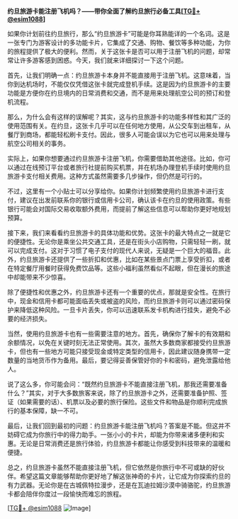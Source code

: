 **约旦旅游卡能注册飞机吗？——带你全面了解约旦旅行必备工具[[TG💪+ @esim1088](https://t.me/s/esim1088)]**

如果你计划前往约旦旅行，那么“约旦旅游卡”可能是你耳熟能详的一个名词。这是一张专门为游客设计的多功能卡片，它集成了交通、购物、餐饮等多种功能，为你的旅程提供了极大的便利。然而，关于这张卡是否可以用于注册飞机的问题，却常常让许多游客感到困惑。今天，我们就来详细探讨一下这个问题。

首先，让我们明确一点：约旦旅游卡本身并不能直接用于注册飞机。这意味着，当你到达机场时，不能仅仅凭借这张卡就完成登机手续。这是因为约旦旅游卡的主要功能是方便你在约旦境内的日常消费和交通，而不是用来处理航空公司的预订和登机流程。

那么，为什么会有这样的误解呢？其实，这与约旦旅游卡的功能多样性和其广泛的使用范围有关。在约旦，这张卡几乎可以在任何地方使用，从公交车到出租车，从餐厅到商场，都能轻松刷卡支付。因此，很多人可能会误以为它也可以用来处理与航空公司相关的事务。

实际上，如果你想要通过约旦旅游卡注册飞机，你需要借助其他途径。比如，你可以通过在线预订平台或者旅行社提前购买机票，并在机场办理登机手续时使用约旦旅游卡支付相关费用。这种方式虽然需要多几步操作，但仍然是可行的。

不过，这里有一个小贴士可以分享给你。如果你计划频繁使用约旦旅游卡进行支付，建议在出发前联系你的银行或信用卡公司，确认该卡在约旦的使用政策。有些银行可能会对国际交易收取额外费用，而提前了解这些信息可以帮助你更好地规划预算。

接下来，我们来看看约旦旅游卡的具体功能和优势。这张卡的最大特点之一就是它的便捷性。无论你是乘坐公共交通工具，还是在街头小店购物，只需轻轻一刷，就可以完成支付。这对于习惯了电子支付的现代人来说，无疑是一个巨大的福音。此外，约旦旅游卡还提供了一些折扣和优惠，比如在某些景点门票上享受折扣，或者在特定餐厅用餐时获得免费饮品等。这些小福利虽然看似不起眼，但在漫长的旅途中却能带来不少惊喜。

除了便捷性和优惠之外，约旦旅游卡还有一个重要的优点，那就是安全性。在旅行中，现金和信用卡都可能面临丢失或被盗的风险，而约旦旅游卡则可以通过密码保护来降低这种风险。一旦卡片丢失，你可以迅速联系发卡机构进行挂失，避免不必要的经济损失。

当然，使用约旦旅游卡也有一些需要注意的地方。首先，确保你了解卡的有效期和余额情况，以免在关键时刻无法正常使用。其次，虽然大多数商家都接受约旦旅游卡，但也有一些地方可能只接受现金或特定类型的信用卡，因此建议随身携带一定数量的当地货币作为备用。最后，要记得妥善保管好你的卡和密码，避免泄露给他人。

说了这么多，你可能会问：“既然约旦旅游卡不能直接注册飞机，那我还需要准备什么？”其实，对于大多数旅客来说，除了约旦旅游卡之外，还需要准备护照、签证（如果需要的话）、机票以及必要的旅行保险。这些文件和物品是你顺利完成旅行的基本保障，缺一不可。

最后，让我们回到最初的问题：约旦旅游卡能注册飞机吗？答案是不能。但这并不妨碍它成为你旅行中的得力助手。一张小小的卡片，却能为你带来诸多便利和实惠。无论是日常消费还是旅行体验，约旦旅游卡都能让你感受到科技带来的温暖和便捷。

总之，约旦旅游卡虽然不能直接注册飞机，但它依然是你旅行中不可或缺的好伙伴。希望这篇文章能够帮助你更好地了解这张神奇的卡片，让它成为你探索约旦的有力武器。无论你是在古城佩特拉漫步，还是在瓦迪拉姆沙漠中骑骆驼，约旦旅游卡都会陪伴你度过一段愉快而难忘的旅程。

[[TG💪+ @esim1088](https://t.me/s/esim1088) ![Image](https://i.postimg.cc/4NQfJmqS/Snipaste-2025-05-13-00-14-12.png)]